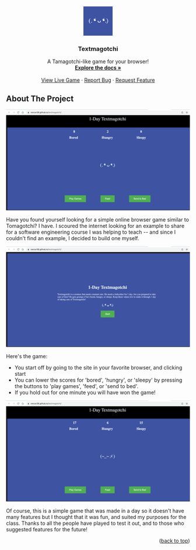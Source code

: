 <a name="readme-top"></a>
<!-- PROJECT LOGO -->
<div align="center">
  <a href="https://github.com/Rancor38/textmagotchi">
    <img src="./public/logo.png" alt="Logo" width="80" height="80">
  </a>

  <h3 align="center">Textmagotchi</h3>

  <p align="center">
    A Tamagotchi-like game for your browser!
    <br />
    <a href="https://github.com/Rancor38/textmagotchi"><strong>Explore the docs »</strong></a>
    <br />
    <br />
    <a href="https://rancor38.github.io/textmagotchi/">View Live Game</a>
    ·
    <a href="https://github.com/Rancor38/textmagotchi/issues">Report Bug</a>
    ·
    <a href="https://github.com/Rancor38/textmagotchi/issues">Request Feature</a>
  </p>
</div>

<!-- ABOUT THE PROJECT -->
## About The Project

[![Texmagotchi Screen Shot][game-image-1]](https://github.com/Rancor38/textmagotchi)

Have you found yourself looking for a simple online browser game similar to Tomagotchi? I have. I scoured the internet looking for an example to share for a software engineering course I was helping to teach -- and since I couldn't find an example, I decided to build one myself.

[![Texmagotchi Screen Shot][model]](https://github.com/Rancor38/textmagotchi)

Here's the game:
* You start off by going to the site in your favorite browser, and clicking start
* You can lower the scores for 'bored', 'hungry', or 'sleepy' by pressing the buttons to 'play games', 'feed', or 'send to bed'.
* If you hold out for one minute you will have won the game!

[![Texmagotchi Screen Shot][game-image-2]](https://github.com/Rancor38/textmagotchi)

Of course, this is a simple game that was made in a day so it doesn't have many features but I thought that it was fun, and suited my purposes for the class. Thanks to all the people have played to test it out, and to those who suggested features for the future!

<p align="right">(<a href="#readme-top">back to top</a>)</p>

<!-- MARKDOWN LINKS & IMAGES -->
[game-image-1]: ./public/game-image-1.png
[game-image-2]: ./public/game-image-2.png
[model]: ./public/model.png
